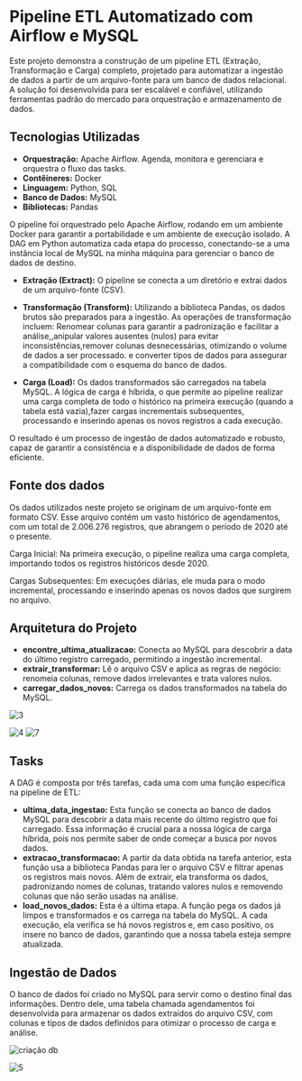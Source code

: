 # Pipeline ETL Automatizado com Airflow e MySQL

Este projeto demonstra a construção de um pipeline ETL (Extração, Transformação e Carga) completo, projetado para automatizar a ingestão de dados a partir de um arquivo-fonte para um banco de dados relacional.
A solução foi desenvolvida para ser escalável e confiável, utilizando ferramentas padrão do mercado para orquestração e armazenamento de dados.

## Tecnologias Utilizadas
- **Orquestração:** Apache Airflow. Agenda, monitora e gerenciara e orquestra o fluxo das tasks.
- **Contêineres:** Docker
- **Linguagem:** Python, SQL
- **Banco de Dados:** MySQL
- **Bibliotecas:** Pandas

O pipeline foi orquestrado pelo Apache Airflow, rodando em um ambiente Docker para garantir a portabilidade e um ambiente de execução isolado. A DAG em Python automatiza cada etapa do processo, conectando-se a uma instância local de MySQL na minha máquina para gerenciar o banco de dados de destino.

  - **Extração (Extract):** O pipeline se conecta a um diretório e extrai dados de um arquivo-fonte (CSV).

  - **Transformação (Transform):** Utilizando a biblioteca Pandas, os dados brutos são preparados para a ingestão. As operações de transformação incluem: Renomear colunas para garantir a padronização e facilitar a análise,,anipular valores ausentes (nulos) para evitar inconsistências,remover colunas desnecessárias, otimizando o volume de dados a ser processado. e converter tipos de dados para assegurar a compatibilidade com o esquema do banco de dados.

- **Carga (Load):** Os dados transformados são carregados na tabela MySQL. A lógica de carga é híbrida, o que permite ao pipeline realizar uma carga completa de todo o histórico na primeira execução (quando a tabela está vazia),fazer cargas incrementais subsequentes, processando e inserindo apenas os novos registros a cada execução.

O resultado é um processo de ingestão de dados automatizado e robusto, capaz de garantir a consistência e a disponibilidade de dados de forma eficiente.


## Fonte dos dados

Os dados utilizados neste projeto se originam de um arquivo-fonte em formato CSV. Esse arquivo contém um vasto histórico de agendamentos, com um total de 2.006.276 registros, que abrangem o período de 2020 até o presente.

Carga Inicial: Na primeira execução, o pipeline realiza uma carga completa, importando todos os registros históricos desde 2020.

Cargas Subsequentes: Em execuções diárias, ele muda para o modo incremental, processando e inserindo apenas os novos dados que surgirem no arquivo.

## Arquitetura do Projeto

- **encontre_ultima_atualizacao:** Conecta ao MySQL para descobrir a data do último registro carregado, permitindo a ingestão incremental.
- **extrair_transformar:** Lê o arquivo CSV e aplica as regras de negócio: renomeia colunas, remove dados irrelevantes e trata valores nulos.
- **carregar_dados_novos:** Carrega os dados transformados na tabela do MySQL.

![3](https://github.com/user-attachments/assets/874f209d-160c-43d6-b3e8-a5a593677081)

![4](https://github.com/user-attachments/assets/02a11b09-bdd2-4cdd-b264-2eb483dd8581)
![7](https://github.com/user-attachments/assets/d800c547-ecac-4524-a3ef-971362e57728)

## Tasks

A DAG é composta por três tarefas, cada uma com uma função específica na pipeline de ETL:

 - **ultima_data_ingestao:** Esta função se conecta ao banco de dados MySQL para descobrir a data mais recente do último registro que foi carregado. Essa informação é crucial para a nossa lógica de carga híbrida, pois nos permite saber de onde começar a busca por novos dados.
 - **extracao_transformacao:** A partir da data obtida na tarefa anterior, esta função usa a biblioteca Pandas para ler o arquivo CSV e filtrar apenas os registros mais novos. Além de extrair, ela transforma os dados, padronizando nomes de colunas, tratando valores nulos e removendo colunas que não serão usadas na análise.
 - **load_novos_dados:** Esta é a última etapa. A função pega os dados já limpos e transformados e os carrega na tabela do MySQL. A cada execução, ela verifica se há novos registros e, em caso positivo, os insere no banco de dados, garantindo que a nossa tabela esteja sempre atualizada.

## Ingestão de Dados

O banco de dados foi criado no MySQL para servir como o destino final das informações. Dentro dele, uma tabela chamada agendamentos foi desenvolvida para armazenar os dados extraídos do arquivo CSV, com colunas e tipos de dados definidos para otimizar o processo de carga e análise.

![criação db](https://github.com/user-attachments/assets/fb18e9c9-b040-46f0-b982-612d06afd1c3)

![5](https://github.com/user-attachments/assets/c27b12a9-051e-4fe0-b466-02cef3edd35b)






